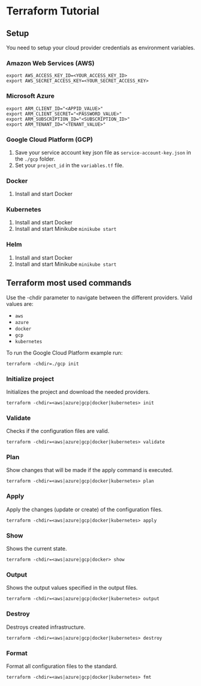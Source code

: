 # Terraform Tutorial

## Setup
You need to setup your cloud provider credentials as environment variables.

###  Amazon Web Services (AWS)
```shell
export AWS_ACCESS_KEY_ID=<YOUR_ACCESS_KEY_ID>
export AWS_SECRET_ACCESS_KEY=<YOUR_SECRET_ACCESS_KEY>
```

###  Microsoft Azure
```shell
export ARM_CLIENT_ID="<APPID_VALUE>"
export ARM_CLIENT_SECRET="<PASSWORD_VALUE>"
export ARM_SUBSCRIPTION_ID="<SUBSCRIPTION_ID>"
export ARM_TENANT_ID="<TENANT_VALUE>"
```

###  Google Cloud Platform (GCP)
1. Save your service account key json file as `service-account-key.json` in the `./gcp` folder.
2. Set your `project_id` in the `variables.tf` file.

### Docker
1. Install and start Docker

### Kubernetes
1. Install and start Docker
2. Install and start Minikube `minikube start`

### Helm
1. Install and start Docker
2. Install and start Minikube `minikube start`


## Terraform most used commands
Use the -chdir parameter to navigate between the different providers. Valid values are:
- ```aws```
- ```azure```
- ```docker```
- ```gcp```
- ```kubernetes```

To run the Google Cloud Platform example run:
```shell 
terraform -chdir=./gcp init
```

### Initialize project
Initializes the project and download the needed providers.
```shell 
terraform -chdir=<aws|azure|gcp|docker|kubernetes> init
```

### Validate
Checks if the configuration files are valid.
```shell
terraform -chdir=<aws|azure|gcp|docker|kubernetes> validate
```

### Plan
Show changes that will be made if the apply command is executed.
```shell
terraform -chdir=<aws|azure|gcp|docker|kubernetes> plan
```

### Apply
Apply the changes (update or create) of the configuration files.
```shell
terraform -chdir=<aws|azure|gcp|docker|kubernetes> apply
```

### Show
Shows the current state.
```shell
terraform -chdir=<aws|azure|gcp|docker> show
```

### Output
Shows the output values specified in the output files.
```shell
terraform -chdir=<aws|azure|gcp|docker|kubernetes> output
```

### Destroy
Destroys created infrastructure.
```shell
terraform -chdir=<aws|azure|gcp|docker|kubernetes> destroy
```

### Format
Format all configuration files to the standard.
```shell
terraform -chdir=<aws|azure|gcp|docker|kubernetes> fmt
```
